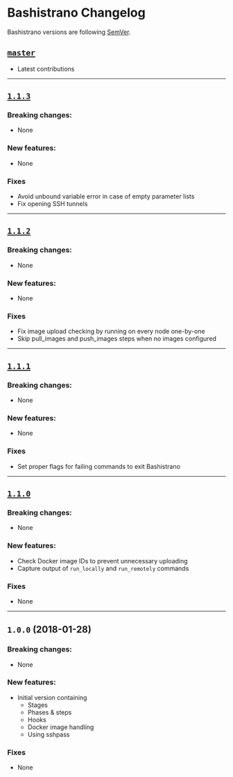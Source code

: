 # Bashistrano Changelog

Bashistrano versions are following [SemVer](http://semver.org).

## [`master`]

[`master`]: https://github.com/team-supercharge/bashistrano/compare/v1.1.3...HEAD

* Latest contributions

---

## [`1.1.3`]

[`1.1.3`]: https://github.com/team-supercharge/bashistrano/compare/v1.1.2...v1.1.3

### Breaking changes:

* None

### New features:

* None

### Fixes

* Avoid unbound variable error in case of empty parameter lists
* Fix opening SSH tunnels

---

## [`1.1.2`]

[`1.1.2`]: https://github.com/team-supercharge/bashistrano/compare/v1.1.1...v1.1.2

### Breaking changes:

* None

### New features:

* None

### Fixes

* Fix image upload checking by running on every node one-by-one
* Skip pull_images and push_images steps when no images configured

---

## [`1.1.1`]

[`1.1.1`]: https://github.com/team-supercharge/bashistrano/compare/v1.1.0...v1.1.1

### Breaking changes:

* None

### New features:

* None

### Fixes

* Set proper flags for failing commands to exit Bashistrano

---

## [`1.1.0`]

[`1.1.0`]: https://github.com/team-supercharge/bashistrano/compare/v1.0.0...v1.1.0

### Breaking changes:

* None

### New features:

* Check Docker image IDs to prevent unnecessary uploading
* Capture output of `run_locally` and `run_remotely` commands

### Fixes

* None

---

## `1.0.0` (2018-01-28)

### Breaking changes:

* None

### New features:

* Initial version containing
  - Stages
  - Phases & steps
  - Hooks
  - Docker image handling
  - Using sshpass

### Fixes

* None
